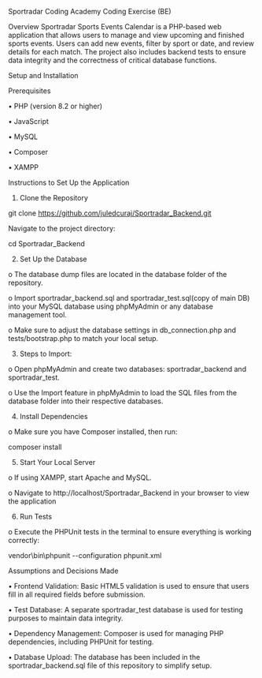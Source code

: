 Sportradar Coding Academy Coding Exercise (BE)

Overview
Sportradar Sports Events Calendar is a PHP-based web application that allows users to manage and view upcoming and finished sports events. Users can add new events, filter by sport or date, and review details for each match. The project also includes backend tests to ensure data integrity and the correctness of critical database functions.


Setup and Installation

Prerequisites

•	PHP (version 8.2 or higher)

•	JavaScript

•	MySQL

•	Composer

•	XAMPP


Instructions to Set Up the Application

1.	Clone the Repository

git clone https://github.com/juledcuraj/Sportradar_Backend.git

Navigate to the project directory:

cd Sportradar_Backend

2.	Set Up the Database
   
o	The database dump files are located in the database folder of the repository.

o	Import sportradar_backend.sql and sportradar_test.sql(copy of main DB) into your MySQL database using phpMyAdmin or any database management tool.

o	Make sure to adjust the database settings in db_connection.php and tests/bootstrap.php to match your local setup.

3. Steps to Import:

o	Open phpMyAdmin and create two databases: sportradar_backend and sportradar_test.

o	Use the Import feature in phpMyAdmin to load the SQL files from the database folder into their respective databases.

4.	Install Dependencies
   
o	Make sure you have Composer installed, then run:

composer install

5.	Start Your Local Server
   
o	If using XAMPP, start Apache and MySQL.

o	Navigate to http://localhost/Sportradar_Backend in your browser to view the application

6.	Run Tests
   
o	Execute the PHPUnit tests in the terminal to ensure everything is working correctly:

vendor\bin\phpunit --configuration phpunit.xml

Assumptions and Decisions Made

•	Frontend Validation: Basic HTML5 validation is used to ensure that users fill in all required fields before submission.

•	Test Database: A separate sportradar_test database is used for testing purposes to maintain data integrity.

•	Dependency Management: Composer is used for managing PHP dependencies, including PHPUnit for testing.

•	Database Upload: The database has been included in the sportradar_backend.sql file of this repository to simplify setup.

